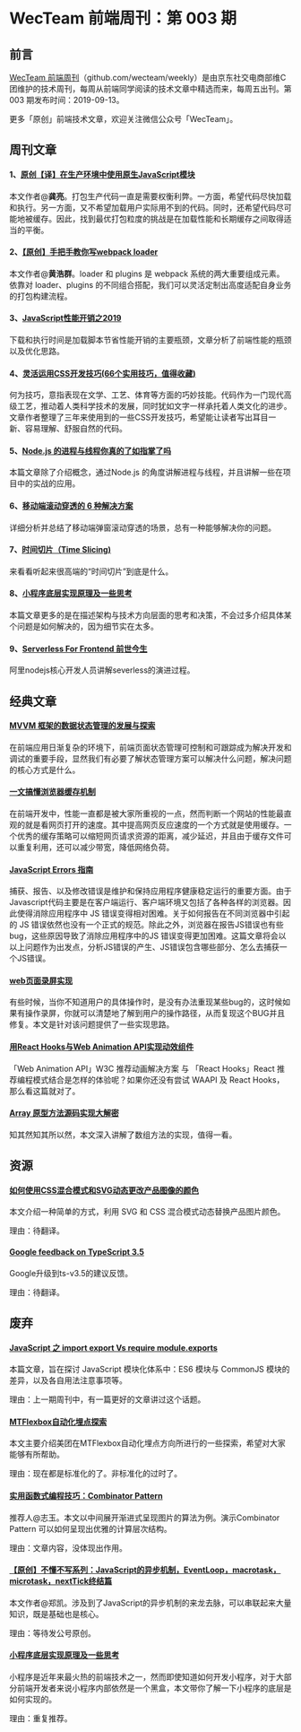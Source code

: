
# WecTeam 前端周刊：第 003 期

## 前言

[WecTeam 前端周刊](https://github.com/wecteam/weekly)（github.com/wecteam/weekly）是由京东社交电商部维C团维护的技术周刊，每周从前端同学阅读的技术文章中精选而来，每周五出刊。第 003 期发布时间：2019-09-13。

更多「原创」前端技术文章，欢迎关注微信公众号「WecTeam」。

## 周刊文章

#### 1、[原创【译】在生产环境中使用原生JavaScript模块](https://mp.weixin.qq.com/s/aG-jA5mtvH7wO5NaMXVDwA)

本文作者@**龚亮**。打包生产代码一直是需要权衡利弊。一方面，希望代码尽快加载和执行。另一方面，又不希望加载用户实际用不到的代码。同时，还希望代码尽可能地被缓存。因此，找到最优打包粒度的挑战是在加载性能和长期缓存之间取得适当的平衡。

#### 2、[【原创】手把手教你写webpack loader](https://mp.weixin.qq.com/s/gTAq5K5pziPT4tmiGqw5_w)

本文作者@**黄浩群**。loader 和 plugins 是 webpack 系统的两大重要组成元素。依靠对 loader、plugins 的不同组合搭配，我们可以灵活定制出高度适配自身业务的打包构建流程。

#### 3、[JavaScript性能开销之2019](https://mp.weixin.qq.com/s/9djMvcl18hltRc2hN7aWDQ)

下载和执行时间是加载脚本节省性能开销的主要瓶颈，文章分析了前端性能的瓶颈以及优化思路。

#### 4、[灵活运用CSS开发技巧(66个实用技巧，值得收藏)](https://juejin.im/post/5d4d0ec651882549594e7293)

何为技巧，意指表现在文学、工艺、体育等方面的巧妙技能。代码作为一门现代高级工艺，推动着人类科学技术的发展，同时犹如文字一样承托着人类文化的进步。文章作者整理了三年来使用到的一些CSS开发技巧，希望能让读者写出耳目一新、容易理解、舒服自然的代码。

#### 5、[Node.js 的进程与线程你真的了如指掌了吗](https://mp.weixin.qq.com/s/5LHdvZu7zs9R0paOgz9yOQ)

本篇文章除了介绍概念，通过Node.js 的角度讲解进程与线程，并且讲解一些在项目中的实战的应用。

#### 6、[移动端滚动穿透的 6 种解决方案](https://mp.weixin.qq.com/s/3-M1wAtw6xYmsPlg768NOQ)

详细分析并总结了移动端弹窗滚动穿透的场景，总有一种能够解决你的问题。

#### 7、[时间切片（Time Slicing)](https://juejin.im/post/5ce249896fb9a07ea712e26e)

来看看听起来很高端的“时间切片”到底是什么。

#### 8、[小程序底层实现原理及一些思考](https://mp.weixin.qq.com/s/EbO7Wp6s29X9YliA2M-iCg)

本篇文章更多的是在描述架构与技术方向层面的思考和决策，不会过多介绍具体某个问题是如何解决的，因为细节实在太多。

#### 9、[Serverless For Frontend 前世今生](https://zhuanlan.zhihu.com/p/77095720)

阿里nodejs核心开发人员讲解severless的演进过程。

## 经典文章

#### [MVVM 框架的数据状态管理的发展与探索](https://github.com/farzer/blog/issues/1)

在前端应用日渐复杂的环境下，前端页面状态管理可控制和可跟踪成为解决开发和调试的重要手段，显然我们有必要了解状态管理方案可以解决什么问题，解决问题的核心方式是什么。

#### [一文搞懂浏览器缓存机制](https://mp.weixin.qq.com/s/rUbGSeIthEh0Fj-60j7Nzg)

在前端开发中，性能一直都是被大家所重视的一点，然而判断一个网站的性能最直观的就是看网页打开的速度。其中提高网页反应速度的一个方式就是使用缓存。一个优秀的缓存策略可以缩短网页请求资源的距离，减少延迟，并且由于缓存文件可以重复利用，还可以减少带宽，降低网络负荷。

#### [JavaScript Errors 指南](https://github.com/Jocs/jocs.github.io/issues/1)

捕获、报告、以及修改错误是维护和保持应用程序健康稳定运行的重要方面。由于Javascript代码主要是在客户端运行、客户端环境又包括了各种各样的浏览器。因此使得消除应用程序中 JS 错误变得相对困难。关于如何报告在不同浏览器中引起的 JS 错误依然也没有一个正式的规范。除此之外，浏览器在报告JS错误也有些bug，这些原因导致了消除应用程序中的JS 错误变得更加困难。这篇文章将会以以上问题作为出发点，分析JS错误的产生、JS错误包含哪些部分、怎么去捕获一个JS错误。

#### [web页面录屏实现](https://juejin.im/post/5c601e2f51882562d029d583)

有些时候，当你不知道用户的具体操作时，是没有办法重现某些bug的，这时候如果有操作录屏，你就可以清楚地了解到用户的操作路径，从而复现这个BUG并且修复。本文是针对该问题提供了一些实现思路。

#### [用React Hooks与Web Animation API实现动效组件](https://zhuanlan.zhihu.com/p/81954538)

「Web Animation API」W3C 推荐动画解决方案 与 「React Hooks」React  推荐编程模式结合是怎样的体验呢？如果你还没有尝试 WAAPI 及 React Hooks，那么看这篇就对了。

#### [Array 原型方法源码实现大解密](https://mp.weixin.qq.com/s/BM0W8KH20Vy_Jodt_LPQuw)

知其然知其所以然，本文深入讲解了数组方法的实现，值得一看。

## 资源

#### [如何使用CSS混合模式和SVG动态更改产品图像的颜色](https://tympanus.net/codrops/2019/09/03/how-to-dynamically-change-the-colors-of-product-images-using-css-blend-mode-and-svg/)

本文介绍一种简单的方式，利用 SVG 和 CSS 混合模式动态替换产品图片颜色。

理由：待翻译。

#### [Google feedback on TypeScript 3.5](https://github.com/microsoft/TypeScript/issues/33272)

Google升级到ts-v3.5的建议反馈。

理由：待翻译。

## 废弃

#### [JavaScript 之 import export Vs require module.exports](https://www.jeffjade.com/2019/08/28/159-js-import-export-vs-require-module-exports/)

本篇文章，旨在探讨 JavaScript 模块化体系中：ES6 模块与 CommonJS 模块的差异，以及各自用法注意事项等。

理由：上一期周刊中，有一篇更好的文章讲过这个话题。

#### [MTFlexbox自动化埋点探索](https://zhuanlan.zhihu.com/p/78412889)

本文主要介绍美团在MTFlexbox自动化埋点方向所进行的一些探索，希望对大家能够有所帮助。

理由：现在都是标准化的了。非标准化的过时了。

#### [实用函数式编程技巧：Combinator Pattern](https://mp.weixin.qq.com/s/zGE4lirhsdR2BJV86RJWpA)

推荐人@志玉。本文以中间展开渐进式呈现图片的算法为例。演示Combinator Pattern 可以如何呈现出优雅的计算层次结构。

理由：文章内容，没体现出作用。

#### [【原创】不懂不写系列：JavaScript的异步机制，EventLoop，macrotask，microtask，nextTick终结篇](http://kai.ge/posts/%E4%B8%8D%E6%87%82%E4%B8%8D%E5%86%99%E7%B3%BB%E5%88%97macrotask%E5%92%8Cmicrotask%E7%BB%88%E7%BB%93%E7%89%88/)

本文作者@郑凯。涉及到了JavaScript的异步机制的来龙去脉，可以串联起来大量知识，既是基础也是核心。

理由：等待发公号原创。

#### [小程序底层实现原理及一些思考](https://github.com/berwin/Blog/issues/43)

小程序是近年来最火热的前端技术之一，然而即使知道如何开发小程序，对于大部分前端开发者来说小程序内部依然是一个黑盒，本文带你了解一下小程序的底层是如何实现的。

理由：重复推荐。

